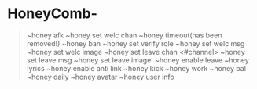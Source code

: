 # HoneyComb-
> ~honey afk 
> ~honey set welc chan 
> ~honey timeout(has been removed!)
> ~honey ban 
> ~honey set verify role 
> ~honey set welc msg 
> ~honey set welc image
> ~honey set leave chan <#channel>
> ~honey set leave msg <message>
> ~honey set leave image <image url>
> ~honey enable leave
> ~honey lyrics
> ~honey enable anti link
> ~honey kick <user> <reason>
> ~honey work
> ~honey bal
> ~honey daily 
> ~honey avatar <user>
> ~honey user info <user>
